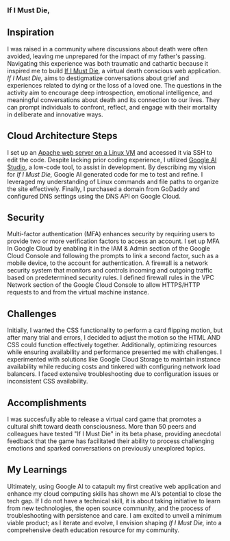 ### If I Must Die,

## Inspiration
I was raised in a community where discussions about death were often avoided, leaving me unprepared for the impact of my father's passing. Navigating this experience was both traumatic and cathartic because it inspired me to build [If I Must Die,](http://ifmustdie.com/) a virtual death conscious web application. *If I Must Die,* aims to destigmatize conversations about grief and experiences related to dying or the loss of a loved one. The questions in the activity aim to encourage deep introspection, emotional intelligence, and meaningful conversations about death and its connection to our lives. They can prompt individuals to confront, reflect, and engage with their mortality in deliberate and innovative ways.

## Cloud Architecture Steps

I set up an [Apache web server on a Linux VM](https://cloud.google.com/compute/docs/tutorials/basic-webserver-apache) and accessed it via SSH to edit the code. Despite lacking prior coding experience, I utilized [Google AI Studio](https://ai.google.dev/aistudio/?utm_source=aistudio.google.com&utm_medium=referral&utm_campaign=logged_out), a low-code tool, to assist in development. By describing my vision for *If I Must Die,* Google AI generated code for me to test and refine. I leveraged my understanding of Linux commands and file paths to organize the site effectively. Finally, I purchased a domain from GoDaddy and configured DNS settings using the DNS API on Google Cloud.

## Security

Multi-factor authentication (MFA) enhances security by requiring users to provide two or more verification factors to access an account. I set up MFA In Google Cloud by enabling it in the IAM & Admin section of the Google Cloud Console and following the prompts to link a second factor, such as a mobile device, to the account for authentication. A firewall is a network security system that monitors and controls incoming and outgoing traffic based on predetermined security rules. I defined firewall rules in the VPC Network section of the Google Cloud Console to allow HTTPS/HTTP requests to and from the virtual machine instance.

## Challenges
Initially, I wanted the CSS functionality to perform a card flipping motion, but after many trial and errors, I decided to adjust the motion so the HTML AND CSS could function effectively together. Additionally, optimizing resources while ensuring availability and performance presented me with challenges. I experimented with solutions like Google Cloud Storage to maintain instance availability while reducing costs and tinkered with configuring network load balancers. I faced extensive troubleshooting due to configuration issues or inconsistent CSS availability. 

## Accomplishments
I was succesfully able to release a virtual card game that promotes a cultural shift toward death consciousness. More than 50 peers and colleagues have tested "If I Must Die" in its beta phase, providing anecdotal feedback that the game has facilitated their ability to process challenging emotions and sparked conversations on previously unexplored topics.

## My Learnings

Ultimately, using Google AI to catapult my first creative web application and enhance my cloud computing skills has shown me AI’s potential to close the tech gap. If I do not have a technical skill, it is about taking initiative to learn from new technologies, the open source community, and the process of troubleshooting with persistence and care. I am excited to unveil a minimum viable product; as I iterate and evolve, I envision shaping *If I Must Die,* into a comprehensive death education resource for my community. 
